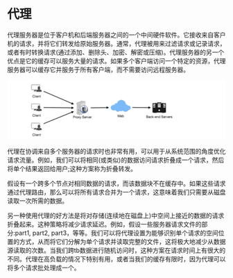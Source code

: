# 代理

代理服务器是位于客户机和后端服务器之间的一个中间硬件软件。它接收来自客户机的请求，并将它们转发给原始服务器。通常，代理被用来过滤请求或记录请求，或者有时转换请求(通过添加、删除头、加密、解密或压缩)。代理服务器的另一个优点是它的缓存可以服务大量的请求。如果多个客户端访问一个特定的资源，代理服务器可以缓存它并服务于所有客户端，而不需要访问远程服务器。

![img_2.png](img_2.png)

代理在协调来自多个服务器的请求时也非常有用，可以用于从系统范围的角度优化请求流量。例如，我们可以将相同(或类似)的数据访问请求折叠成一个请求，然后将单个结果返回给用户;这种方案称为折叠转发。

假设有一个跨多个节点对相同数据的请求，而该数据块不在缓存中。如果这些请求通过代理路由，那么可以将所有请求合并为一个请求，这意味着我们只需要从磁盘读取一次所需的数据。

另一种使用代理的好方法是将对存储(连续地在磁盘上)中空间上接近的数据的请求折叠起来。这种策略将减少请求延迟。例如，假设一些服务器请求文件的部分:part1, part2, part3，等等。我们可以将代理设置为能够识别单个请求的空间位置的方式，从而将它们分解为单个请求并读取完整的文件，这将极大地减少从数据源读取的次数。当我们跨tb数据进行随机访问时，这种方案在请求时间上有很大的不同。代理在高负载的情况下特别有用，或者当我们的缓存有限时，因为代理可以将多个请求批处理成一个。
